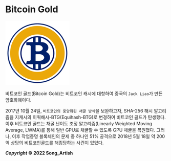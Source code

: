 # Bitcoin Gold

![Bitcoin_Gold](img/Bitcoin_Gold.png)



비트코인 골드(Bitcoin Gold)는 비트코인 캐시에 대항하여 중국의 `Jack Liao`가 만든 암호화폐이다.

2017년 10월 24일, `비트코인의 중앙화된 채굴 방식`을 보완하고자, SHA-256 해시 알고리즘을 지캐시의 이쿼해시-BTG(Equihash-BTG)로 변경하여 비트코인 골드가 탄생했다. 이후 비트코인 골드는 채굴 난이도 조정 알고리즘(Linearly Weighted Moving Average, LWMA)를 통해 일반 GPU로 채굴할 수 있도록 GPU 채굴을 복원했다. 그러나, 이후 작업증명 블록체인의 문제 중 하나인 51% 공격으로 2018년 5월 18일 약 200억 상당의 비트코인골드를 해킹당하는 사건이 있었다.



***Copyright* © 2022 Song_Artish**